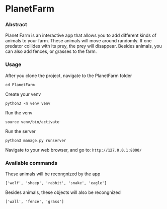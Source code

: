 # PlanetFarm
### Abstract

Planet Farm is an interactive app that allows you to add different kinds of animals to your farm. These animals will move around randomly. If one predator collides with its prey, the prey will disappear. Besides animals, you can also add fences, or grasses to the farm.

### Usage
After you clone the project, navigate to the PlanetFarm folder
```
cd PlanetFarm
```
Create your venv
```
python3 -m venv venv
```
Run the venv
```
source venv/bin/activate
```
Run the server
```
python3 manage.py runserver
```
Navigate to your web browser, and go to: ``` http://127.0.0.1:8000/ ```

### Available commands
These animals will be recongnized by the app
```
['wolf', 'sheep', 'rabbit', 'snake', 'eagle']
```
Besides animals, these objects will also be recongnized
```
['wall', 'fence', 'grass']
```
